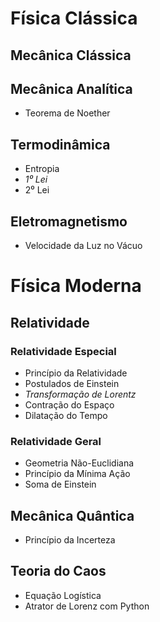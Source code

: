 # Física Clássica

## Mecânica Clássica

## Mecânica Analítica

- Teorema de Noether

## Termodinâmica

- Entropia
- *1⁰ Lei*
- 2⁰ Lei

## Eletromagnetismo

- Velocidade da Luz no Vácuo

# Física Moderna

## Relatividade

### Relatividade Especial

- Princípio da Relatividade
- Postulados de Einstein
- *Transformação de Lorentz*
- Contração do Espaço 
- Dilatação do Tempo

### Relatividade Geral

- Geometria Não-Euclidiana
- Princípio da Mínima Ação
- Soma de Einstein

## Mecânica Quântica

- Princípio da Incerteza

## Teoria do Caos

- Equação Logística
- Atrator de Lorenz com Python